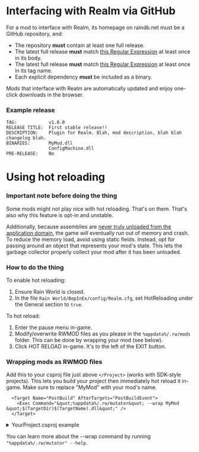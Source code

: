 # Interfacing with Realm via GitHub
For a mod to interface with Realm, its homepage on raindb.net must be a GitHub repository, and:
- The repository **must** contain at least one full release.
- The latest full release **must** match [this Regular Expression](https://regexr.com/66e7q) at least once in its body.
- The latest full release **must** match [this Regular Expression](https://regexr.com/66jb1) at least once in its tag name.
- Each explicit dependency **must** be included as a binary.

Mods that interface with Realm are automatically updated and enjoy one-click downloads in the browser.

### Example release
```
TAG:            v1.0.0
RELEASE TITLE:  First stable release!!
DESCRIPTION:    Plugin for Realm. Blah, mod description, blah blah changelog blah.
BINARIES:       MyMod.dll
                ConfigMachine.dll
PRE-RELEASE:    No
```

# Using hot reloading

### Important note before doing the thing
Some mods might not play nice with hot reloading. That's on them. That's also why this feature is opt-in and unstable.

Additionally, because assemblies are [never truly unloaded from the application domain](https://docs.microsoft.com/en-us/dotnet/api/system.appdomain?view=net-5.0#remarks), the game *will* eventually run out of memory and crash. To reduce the memory load, avoid using static fields. Instead, opt for passing around an object that represents your mod's state. This lets the garbage collector properly collect your mod after it has been unloaded.

### How to do the thing
To enable hot reloading:
1. Ensure Rain World is closed.
2. In the file `Rain World/BepInEx/config/Realm.cfg`, set HotReloading under the General section to `true`.

To hot reload:
1. Enter the pause menu in-game.
2. Modify/overwrite RWMOD files as you please in the `%appdata%/.rw/mods` folder. This can be done by wrapping your mod (see below).
3. Click HOT RELOAD in-game. It's to the left of the EXIT button.

### Wrapping mods as RWMOD files
Add this to your csproj file just above `</Project>` (works with SDK-style projects). This lets you build your project then immediately hot reload it in-game. Make sure to replace "MyMod" with your mod's name.
```csproj
  <Target Name="PostBuild" AfterTargets="PostBuildEvent">
    <Exec Command="&quot;%appdata%/.rw/mutator&quot; --wrap MyMod &quot;$(TargetDir)$(TargetName).dll&quot;" />
  </Target>
```

<details>
  <summary>YourProject.csproj example</summary>

  ```csproj
<Project Sdk="Microsoft.NET.Sdk">
  <PropertyGroup>
    <TargetFramework>net35</TargetFramework>
  </PropertyGroup>

  <ItemGroup>
    <!--Whatever references-->
  </ItemGroup>

  <Target Name="PostBuild" AfterTargets="PostBuildEvent">
    <Exec Command="&quot;%appdata%/.rw/mutator&quot; --wrap MyMod &quot;$(TargetDir)$(TargetName).dll&quot;" />
  </Target>
</Project>
  ```
</details>

You can learn more about the --wrap command by running `"%appdata%/.rw/mutator" --help`.
